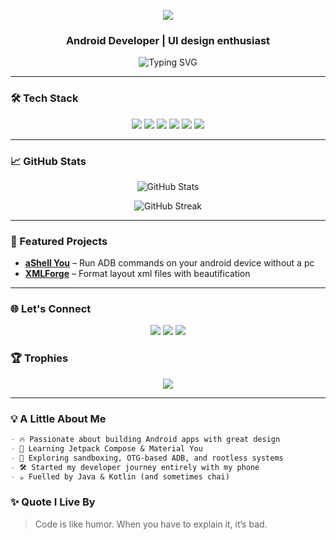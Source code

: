 <p align="center">
  <img src="https://capsule-render.vercel.app/api?type=waving&color=0:00c6ff,100:0072ff&height=190&section=header&text=Hi%20I'm%20Hridayan&fontSize=60&fontAlign=50&fontColor=ffffff" />
</p>

<h3 align="center">Android Developer | UI design enthusiast </h3>

<p align="center">
  <img src="https://readme-typing-svg.demolab.com?font=Fira+Code&size=22&pause=1000&center=true&vCenter=true&width=500&lines=Just+a+guy+who+loves+apps+%26+design;Crafting+Android+apps;Mastering+Jetpack+Compose+bit+by+bit;Designing+with+Material+You;Building+one+app+at+a+time" alt="Typing SVG">
</p>

---

### 🛠️ Tech Stack

<p align="center">
  <img src="https://img.shields.io/badge/Java-%23ED8B00.svg?style=for-the-badge&logo=java&logoColor=white"/>
  <img src="https://img.shields.io/badge/Kotlin-%230095D5.svg?style=for-the-badge&logo=kotlin&logoColor=white"/>
  <img src="https://img.shields.io/badge/Android-%233DDC84.svg?style=for-the-badge&logo=android&logoColor=white"/>
  <img src="https://img.shields.io/badge/Jetpack%20Compose-%23007ACC.svg?style=for-the-badge&logo=jetpackcompose&logoColor=white"/>
  <img src="https://img.shields.io/badge/Material%20Design-757575?style=for-the-badge&logo=material-design&logoColor=white"/>
  <img src="https://img.shields.io/badge/GitHub-%23121011.svg?style=for-the-badge&logo=github&logoColor=white"/>
</p>

---

### 📈 GitHub Stats

<p align="center">
  <img src="https://github-readme-stats.vercel.app/api?username=dp-hridayan&show_icons=true&theme=tokyonight" alt="GitHub Stats"/>
</p>

<p align="center">
  <img src="https://streak-stats.demolab.com/?user=dp-hridayan&theme=tokyonight" alt="GitHub Streak"/>
</p>

---

### 🚀 Featured Projects
- [**aShell You**](https://github.com/dp-hridayan/ashellyou) – Run ADB commands on your android device without a pc 
- [**XMLForge**](https://github.com/dp-hridayan/xmlforge) – Format layout xml files with beautification

---

### 🌐 Let's Connect

<p align="center">
  <a href="mailto:hridayanofficial@gmail.com"><img src="https://img.shields.io/badge/Gmail-D14836?style=for-the-badge&logo=gmail&logoColor=white"/></a>
  <a href="https://t.me/hridayan"><img src="https://img.shields.io/badge/Telegram-2CA5E0?style=for-the-badge&logo=telegram&logoColor=white"/></a>
  <a href="https://linkedin.com/in/dp-hridayan-36a087296"><img src="https://img.shields.io/badge/LinkedIn-%230077B5.svg?style=for-the-badge&logo=linkedin&logoColor=white"/></a>
</p>


### 🏆 Trophies

<p align="center">
  <img src="https://github-profile-trophy.vercel.app/?username=dp-hridayan&theme=tokyonight&no-frame=true&row=1&column=6"/>
</p>

-----

### 💡 A Little About Me

```md
- 🔥 Passionate about building Android apps with great design
- 📱 Learning Jetpack Compose & Material You
- 🧠 Exploring sandboxing, OTG-based ADB, and rootless systems
- 🛠 Started my developer journey entirely with my phone
- ☕ Fuelled by Java & Kotlin (and sometimes chai)
```

### ✨ Quote I Live By

> Code is like humor. When you have to explain it, it’s bad.

